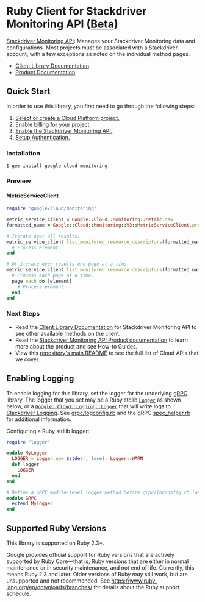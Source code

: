 # Ruby Client for Stackdriver Monitoring API ([Beta](https://github.com/GoogleCloudPlatform/google-cloud-ruby#versioning))

[Stackdriver Monitoring API][Product Documentation]:
Manages your Stackdriver Monitoring data and configurations. Most projects
must be associated with a Stackdriver account, with a few exceptions as
noted on the individual method pages.
- [Client Library Documentation][]
- [Product Documentation][]

## Quick Start
In order to use this library, you first need to go through the following
steps:

1. [Select or create a Cloud Platform project.](https://console.cloud.google.com/project)
2. [Enable billing for your project.](https://cloud.google.com/billing/docs/how-to/modify-project#enable_billing_for_a_project)
3. [Enable the Stackdriver Monitoring API.](https://console.cloud.google.com/apis/library/monitoring.googleapis.com)
4. [Setup Authentication.](https://googleapis.github.io/google-cloud-ruby/#/docs/google-cloud/master/guides/authentication)

### Installation
```
$ gem install google-cloud-monitoring
```

### Preview
#### MetricServiceClient
```rb
require "google/cloud/monitoring"

metric_service_client = Google::Cloud::Monitoring::Metric.new
formatted_name = Google::Cloud::Monitoring::V3::MetricServiceClient.project_path(project_id)

# Iterate over all results.
metric_service_client.list_monitored_resource_descriptors(formatted_name).each do |element|
  # Process element.
end

# Or iterate over results one page at a time.
metric_service_client.list_monitored_resource_descriptors(formatted_name).each_page do |page|
  # Process each page at a time.
  page.each do |element|
    # Process element.
  end
end
```

### Next Steps
- Read the [Client Library Documentation][] for Stackdriver Monitoring API
  to see other available methods on the client.
- Read the [Stackdriver Monitoring API Product documentation][Product Documentation]
  to learn more about the product and see How-to Guides.
- View this [repository's main README](https://github.com/GoogleCloudPlatform/google-cloud-ruby/blob/master/README.md)
  to see the full list of Cloud APIs that we cover.

[Client Library Documentation]: https://googleapis.github.io/google-cloud-ruby/#/docs/google-cloud-monitoring/latest/google/monitoring/v3
[Product Documentation]: https://cloud.google.com/monitoring

## Enabling Logging

To enable logging for this library, set the logger for the underlying [gRPC](https://github.com/grpc/grpc/tree/master/src/ruby) library.
The logger that you set may be a Ruby stdlib [`Logger`](https://ruby-doc.org/stdlib-2.5.0/libdoc/logger/rdoc/Logger.html) as shown below,
or a [`Google::Cloud::Logging::Logger`](https://googleapis.github.io/google-cloud-ruby/#/docs/google-cloud-logging/latest/google/cloud/logging/logger)
that will write logs to [Stackdriver Logging](https://cloud.google.com/logging/). See [grpc/logconfig.rb](https://github.com/grpc/grpc/blob/master/src/ruby/lib/grpc/logconfig.rb)
and the gRPC [spec_helper.rb](https://github.com/grpc/grpc/blob/master/src/ruby/spec/spec_helper.rb) for additional information.

Configuring a Ruby stdlib logger:

```ruby
require "logger"

module MyLogger
  LOGGER = Logger.new $stderr, level: Logger::WARN
  def logger
    LOGGER
  end
end

# Define a gRPC module-level logger method before grpc/logconfig.rb loads.
module GRPC
  extend MyLogger
end
```

## Supported Ruby Versions

This library is supported on Ruby 2.3+.

Google provides official support for Ruby versions that are actively supported
by Ruby Core—that is, Ruby versions that are either in normal maintenance or
in security maintenance, and not end of life. Currently, this means Ruby 2.3
and later. Older versions of Ruby _may_ still work, but are unsupported and not
recommended. See https://www.ruby-lang.org/en/downloads/branches/ for details
about the Ruby support schedule.
